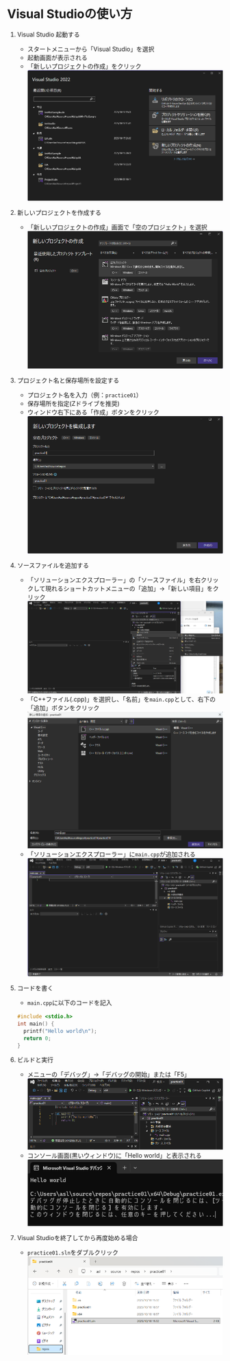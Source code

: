 # Visual Studioの使い方

1. Visual Studio 起動する
   - スタートメニューから「Visual Studio」を選択
   - 起動画面が表示される
   - 「新しいプロジェクトの作成」をクリック
  ![起動画面](./images/vs_01.png)
  
1. 新しいプロジェクトを作成する
   - 「新しいプロジェクトの作成」画面で「空のプロジェクト」を選択
  ![新しいプロジェクトの作成](./images/vs_02_01.png)

1. プロジェクト名と保存場所を設定する
   - プロジェクト名を入力（例：`practice01`）
   - 保存場所を指定(Zドライブを推奨)
   - ウィンドウ右下にある「作成」ボタンをクリック
   ![空のプロジェクト](./images/vs_03.png)
1. ソースファイルを追加する
   - 「ソリューションエクスプローラー」の「ソースファイル」を右クリックして現れるショートカットメニューの「追加」→「新しい項目」をクリック
     ![空のプロジェクト](./images/vs_04.png)
   - 「C++ファイル(.cpp)」を選択し、「名前」を`main.cpp`として、右下の「追加」ボタンをクリック
     ![新しい項目の追加](./images/vs_05.png)
   - 「ソリューションエクスプローラー」に`main.cpp`が追加される
     ![新しい項目の追加](./images/vs_06.png)
1. コードを書く
   - `main.cpp`に以下のコードを記入
   ```cpp
   #include <stdio.h>
   int main() {
     printf("Hello world\n");
     return 0;
   }
   ```
1. ビルドと実行
   - メニューの「デバッグ」→「デバッグの開始」または「F5」
     ![デバッグ](./images/vs_07.png)
   - コンソール画面(黒いウィンドウ)に「Hello world」と表示される
     ![実行結果](./images/vs_08.png)
1. Visual Studioを終了してから再度始める場合
   - `practice01.sln`をダブルクリック
     ![slnファイル](./images/vs_09.png)
